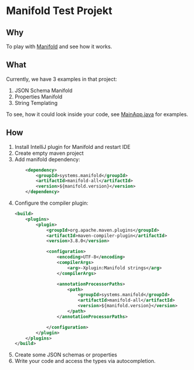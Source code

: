 # Manifold Test Projekt
## Why
To play with [Manifold](http://manifold.systems/) and see how it works.
## What
Currently, we have 3 examples in that project:
1. JSON Schema Manifold
1. Properties Manifold
1. String Templating

To see, how it could look inside your code, see [MainApp.java](src/main/java/de/grayc/example/manifold/MainApp.java) for examples.
## How
1. Install IntelliJ plugin for Manifold and restart IDE
1. Create empty maven project
1. Add manifold dependency:
    ```xml
        <dependency>
            <groupId>systems.manifold</groupId>
            <artifactId>manifold-all</artifactId>
            <version>${manifold.version}</version>
        </dependency>
    ```
1. Configure the compiler plugin:
    ```xml
    <build>
        <plugins>
            <plugin>
                <groupId>org.apache.maven.plugins</groupId>
                <artifactId>maven-compiler-plugin</artifactId>
                <version>3.8.0</version>

                <configuration>
                    <encoding>UTF-8</encoding>
                    <compilerArgs>
                        <arg>-Xplugin:Manifold strings</arg>
                    </compilerArgs>

                    <annotationProcessorPaths>
                        <path>
                            <groupId>systems.manifold</groupId>
                            <artifactId>manifold-all</artifactId>
                            <version>${manifold.version}</version>
                        </path>
                    </annotationProcessorPaths>

                </configuration>
            </plugin>
        </plugins>
    </build>
    ```
1. Create some JSON schemas or properties
1. Write your code and access the types via autocompletion.